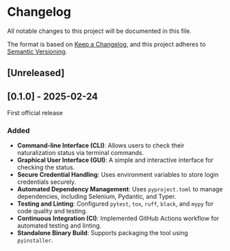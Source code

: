 # Changelog

All notable changes to this project will be documented in this file.

The format is based on [Keep a Changelog](https://keepachangelog.com/en/1.1.0/),
and this project adheres to [Semantic Versioning](https://semver.org/spec/v2.0.0.html).

## [Unreleased]

## [0.1.0] - 2025-02-24

First official release

### Added

- **Command-line Interface (CLI)**: Allows users to check their naturalization status via terminal commands.
- **Graphical User Interface (GUI)**: A simple and interactive interface for checking the status.
- **Secure Credential Handling**: Uses environment variables to store login credentials securely.
- **Automated Dependency Management**: Uses `pyproject.toml` to manage dependencies, including Selenium, Pydantic, and Typer.
- **Testing and Linting**: Configured `pytest`, `tox`, `ruff`, `black`, and `mypy` for code quality and testing.
- **Continuous Integration (CI)**: Implemented GitHub Actions workflow for automated testing and linting.
- **Standalone Binary Build**: Supports packaging the tool using `pyinstaller`.
